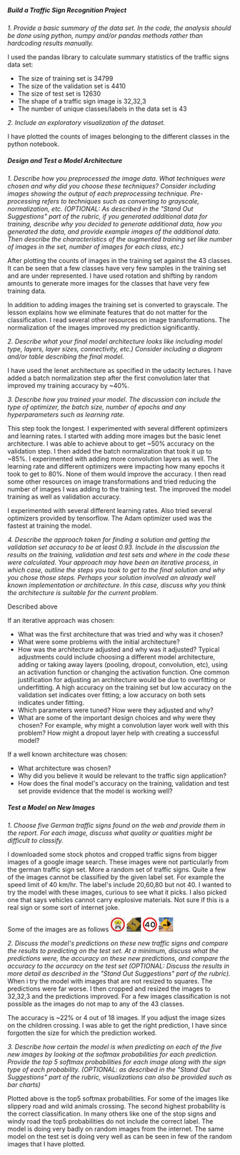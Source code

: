 ##### Build a Traffic Sign Recognition Project

*1. Provide a basic summary of the data set. In the code, the analysis should be done using python, numpy and/or pandas methods rather than hardcoding results manually.*

I used the pandas library to calculate summary statistics of the traffic
signs data set:

* The size of training set is 34799
* The size of the validation set is 4410
* The size of test set is 12630
* The shape of a traffic sign image is 32,32,3
* The number of unique classes/labels in the data set is 43


*2. Include an exploratory visualization of the dataset.*

I have plotted the counts of images belonging to the different classes in the python notebook.

##### Design and Test a Model Architecture

*1. Describe how you preprocessed the image data. What techniques were chosen and why did you choose these techniques? Consider including images showing the output of each preprocessing technique. Pre-processing refers to techniques such as converting to grayscale, normalization, etc. (OPTIONAL: As described in the "Stand Out Suggestions" part of the rubric, if you generated additional data for training, describe why you decided to generate additional data, how you generated the data, and provide example images of the additional data. Then describe the characteristics of the augmented training set like number of images in the set, number of images for each class, etc.)*

After plotting the counts of images in the training set against the 43 classes. It can be seen that a few classes have very few samples in the training set and are under represented. I have used rotation and shifting by random amounts to generate more images for the classes that have very few training data.

In addition to adding images the training set is converted to grayscale. The lesson explains how we eliminate features that do not matter for the classification. I read several other resources on image transformations. The normalization of the images improved my prediction significantly.

*2. Describe what your final model architecture looks like including model type, layers, layer sizes, connectivity, etc.) Consider including a diagram and/or table describing the final model.*

I have used the lenet architecture as specified in the udacity lectures. I have added a batch normalization step after the first convolution later that improved my training accuracy by ~40%.

*3. Describe how you trained your model. The discussion can include the type of optimizer, the batch size, number of epochs and any hyperparameters such as learning rate.*

This step took the longest. I experimented with several different optimizers and learning rates. I started with adding more images but the basic lenet architecture. I was able to achieve about to get ~50% accuracy on the validation step. I then added the batch normalization that took it up to ~85%. I experimented with adding more convolution layers as well. The learning rate and different optimizers were impacting how many epochs it took to get to 80%. None of them would improve the accuracy. I then read some other resources on image transformations and tried reducing the number of images I was adding to the training test. The improved the model training as well as validation accuracy.

I experimented with several different learning rates. Also tried several optimizers provided by tensorflow. The Adam optimizer used was the fastest at training the model.

*4. Describe the approach taken for finding a solution and getting the validation set accuracy to be at least 0.93. Include in the discussion the results on the training, validation and test sets and where in the code these were calculated. Your approach may have been an iterative process, in which case, outline the steps you took to get to the final solution and why you chose those steps. Perhaps your solution involved an already well known implementation or architecture. In this case, discuss why you think the architecture is suitable for the current problem.*

Described above

If an iterative approach was chosen:
* What was the first architecture that was tried and why was it chosen?
* What were some problems with the initial architecture?
* How was the architecture adjusted and why was it adjusted? Typical adjustments could include choosing a different model architecture, adding or taking away layers (pooling, dropout, convolution, etc), using an activation function or changing the activation function. One common justification for adjusting an architecture would be due to overfitting or underfitting. A high accuracy on the training set but low accuracy on the validation set indicates over fitting; a low accuracy on both sets indicates under fitting.
* Which parameters were tuned? How were they adjusted and why?
* What are some of the important design choices and why were they chosen? For example, why might a convolution layer work well with this problem? How might a dropout layer help with creating a successful model?

If a well known architecture was chosen:
* What architecture was chosen?
* Why did you believe it would be relevant to the traffic sign application?
* How does the final model's accuracy on the training, validation and test set provide evidence that the model is working well?
 

##### Test a Model on New Images
*1. Choose five German traffic signs found on the web and provide them in the report. For each image, discuss what quality or qualities might be difficult to classify.*

I downloaded some stock photos and cropped traffic signs from bigger images of a google image search. These images were not particularly from the german traffic sign set. More a random set of traffic signs. Quite a few of the images cannot be classified by the given label set. For example the speed limit of 40 km/hr. The label's include 20,60,80 but not 40. I wanted to try the model with these images, curious to see what it picks. I also picked one that says vehicles cannot carry explosive materials. Not sure if this is a real sign or some sort of internet joke.

Some of the images are as follows
![alt text](new-images/no-vehicles-carry-explosives-1.jpg) ![alt text](new-images/deer.jpg) ![alt text](new-images/maximum-speed-1.jpg) ![alt text](new-images/rocks.jpeg)


*2. Discuss the model's predictions on these new traffic signs and compare the results to predicting on the test set. At a minimum, discuss what the predictions were, the accuracy on these new predictions, and compare the accuracy to the accuracy on the test set (OPTIONAL: Discuss the results in more detail as described in the "Stand Out Suggestions" part of the rubric).*
When i try the model with images that are not resized to squares. The predictions were far worse. I then cropped and resized the images to 32,32,3 and the predictions improved. For a few images classification is not possible as the images do not map to any of the 43 classes. 

The accuracy is ~22% or 4 out of 18 images. If you adjust the image sizes on the children crossing. I was able to get the right prediction, I have since forgotten the size for which the prediction worked. 

*3. Describe how certain the model is when predicting on each of the five new images by looking at the softmax probabilities for each prediction. Provide the top 5 softmax probabilities for each image along with the sign type of each probability. (OPTIONAL: as described in the "Stand Out Suggestions" part of the rubric, visualizations can also be provided such as bar charts)*

Plotted above is the top5 softmax probabilities. For some of the images like slippery road and wild animals crossing. The second highest probability is the correct classification. In many others like one of the stop signs and windy road the top5 probabilities do not include the correct label. The model is doing very badly on random images from the internet. The same model on the test set is doing very well as can be seen in few of the random images that I have plotted. 
